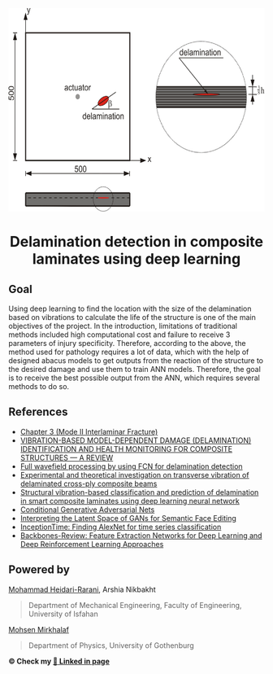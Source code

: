
<p align="center">
  <a href="https://github.com/Arshianb/Environment-Nectar">
    <img src="https://github.com/Arshianb/Delamination-detection-in-composite-laminates-using-deep-learning/raw/Master/Full%20wavefield%20processing%20by%20using%20FCN%20for%20delamination.jpg" alt="Logo" height="400">
  </a>
    <h1 align="center">Delamination detection in composite laminates using deep learning</h1>
</p>

## Goal

Using deep learning to find the location with the size of the delamination based on vibrations to calculate the life of the structure is one of the main objectives of the project. In the introduction, limitations of traditional methods included high computational cost and failure to receive 3 parameters of injury specificity. Therefore, according to the above, the method used for pathology requires a lot of data, which with the help of designed abacus models to get outputs from the reaction of the structure to the desired damage and use them to train ANN models. Therefore, the goal is to receive the best possible output from the ANN, which requires several methods to do so.

## References

* [Chapter 3 (Mode II Interlaminar Fracture)](https://www.researchgate.net/publication/283121707_Chapter_3)
* [VIBRATION-BASED MODEL-DEPENDENT DAMAGE (DELAMINATION) IDENTIFICATION AND HEALTH MONITORING FOR COMPOSITE STRUCTURES — A REVIEW](https://www.sciencedirect.com/science/article/abs/pii/S0022460X9992624X)
* [Full wavefield processing by using FCN for delamination detection](https://www.sciencedirect.com/science/article/pii/S0888327020309237)
* [Experimental and theoretical investigation on transverse vibration of delaminated cross-ply composite beams](https://www.sciencedirect.com/science/article/abs/pii/S0020740316300856)
* [Structural vibration-based classification and prediction of delamination in smart composite laminates using deep learning neural network](sciencedirect.com/science/article/abs/pii/S1359836818325411)
* [Conditional Generative Adversarial Nets](https://arxiv.org/abs/1411.1784)
* [Interpreting the Latent Space of GANs for Semantic Face Editing](https://arxiv.org/abs/1907.10786)
* [InceptionTime: Finding AlexNet for time series classification](https://link.springer.com/article/10.1007/s10618-020-00710-y)
* [Backbones-Review: Feature Extraction Networks for Deep Learning and Deep Reinforcement Learning Approaches](https://arxiv.org/abs/2206.08016)

## Powered by

[Mohammad Heidari-Rarani](https://engold.ui.ac.ir/~m.heidarirarani/index.html), Arshia Nikbakht
> Department of Mechanical Engineering, Faculty of Engineering, University of Isfahan

[Mohsen Mirkhalaf](https://www.gu.se/en/about/find-staff/mohsenmirkhalaf)
> Department of Physics, University of Gothenburg


**© Check my [:link: Linked in page](https://www.linkedin.com/in/arshia-nikbakht)**

